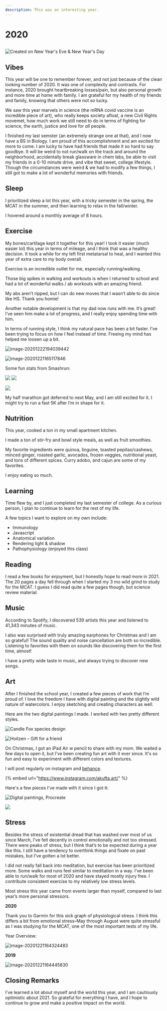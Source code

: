 ```yaml
---
description: This was an interesting year.
---
```


# 2020

## 

![Created on New Year&apos;s Eve &amp; New Year&apos;s Day](../.gitbook/assets/img_0065.jpg)

## Vibes

This year will be one to remember forever, and not just because of the clean looking number of 2020. It was one of complexity and contrasts. For instance, 2020 brought heartbreaking losses/pain, but also personal growth and more time at home with family. I am grateful for my health of my friends and family, knowing that others were not so lucky. 

We saw this year marvels in science \(the mRNA covid vaccine is an incredible piece of art\), who really keeps society afloat, a new Civil Rights movemet, how much work we still need to do in terms of fighting for science, the earth,  justice and love for _all_ people.

I finished my last semster \(an extremely strange one at that\), and I now have a BS in Biology. I am proud of this accomplishment and am excited for more to come. I am lucky to have had friends that made it so hard to say goodbye. It will be weird to not run/walk on the track and around the neighborhood, accidentally break glassware in chem labs, be able to visit my friends in a 0-10 minute drive, and vibe that sweet, college lifestyle. Though the circumstances were weird & we had to modify a few things, I still got to make a lot of wonderful memories with friends. 



## Sleep 

I prioritized sleep a lot this year, with a tricky semester in the spring, the MCAT in the summer, and then learning to relax in the fall/winter.

I hovered around a monthly average of 8 hours.

## Exercise

My bones/cartilage kept it together for this year! I took it easier \(much easier lol\) this year in terms of mileage, and I think that was a healthy decision. It took a while for my left first metatarsal to heal, and I wanted this year of extra care to my body overall.

Exercise is an incredible outlet for me, especially running/walking.

Those big spikes in walking and workouts is when I returned to school and had a lot of wonderful walks / ab workouts with an amazing friend.

My abs aren’t ripped, but I can do new moves that I wasn’t able to do since like HS. Thank you homie!

Another notable development is that my dad now runs with me. It’s great! I’ve seen him make a lot of progress, and I really enjoy spending time with him.

In terms of running style, I think my natural pace has been a bit faster. I’ve been trying to focus on how I feel instead of time. Freeing my mind has helped me loosen up a bit.

![image-20201222194039442](https://tva1.sinaimg.cn/large/0081Kckwly1glxjkvu0zrj317g0tg0up.jpg)

![image-20201221165117846](https://tva1.sinaimg.cn/large/0081Kckwly1glw92c0fuuj30z40u0jv3.jpg)

Some fun stats from Smashrun:

 ![](https://tva1.sinaimg.cn/large/0081Kckwly1glxjg8m6nqj30d00acq3j.jpg) ![](https://tva1.sinaimg.cn/large/0081Kckwly1glxjt0n9xwj30jk0jqtar.jpg) 

![](../.gitbook/assets/image%20%287%29.jpeg)

My half marathon got deferred to next May, and I am still excited for it. I might try to run a fast 5K after I’m in shape for it.

## Nutrition

This year, cooked a ton in my small apartment kitchen.

I made a ton of stir-fry and bowl style meals, as well as fruit smoothies.

 My favorite ingredients were quinoa, linguine, toasted pepitas/cashews, minced ginger, roasted garlic, avocados, frozen veggies, nutritional yeast, and tons of different spices. Curry adobo, and cajun are some of my favorites. 

I enjoy eating so much. 

## Learning

Time flew by, and I just completed my last semester of college. As a curious person, I plan to continue to learn for the rest of my life.

A few topics I want to explore on my own include:

* Immunology
* Javascript
* Anatomical variation
* Rendering light & shadow
* Pathophysiology \(enjoyed this class\)

## Reading

I read a few books for enjoyment, but I honestly hope to read more in 2021. The 20 pages a day fell through when I started my 3 mo wild grind to study for the MCAT. I guess I did read quite a few pages though, but science review material.

## Music

According to Spotify, I discovered 539 artists this year and listened to 41,343 minutes of music. 

I also was surprised with truly amazing earphones for Christmas and I am so grateful! The sound quality and noise cancellation are both so incredible. Listening to favorites with them on sounds like discovering them for the first time, almost! 

I have a pretty wide taste in music, and always trying to discover new songs.

## Art

After I finished the school year, I created a few pieces of work that I’m proud of. I love the freedom I have with digital painting and the slightly wild nature of watercolors. I enjoy sketching and creating characters as well.

Here are the two digital paintings I made. I worked with two pretty different styles.

![Candle Fox species design](https://tva1.sinaimg.cn/large/0081Kckwly1glxkux5lixj30u016ehdt.jpg)

![Hoitzen &#x2013; Gift for a friend](https://tva1.sinaimg.cn/large/0081Kckwly1glxkvjj2zij30u00uxtel.jpg)

On Christmas, I got an iPad Air w pencil to share with my mom. We waited a few days to open it, but I've been creating fun art with it ever since. It's so fun and easy to experiment with different colors and textures. 

 I will post regularly on instagram and [behance](https://www.behance.net).

{% embed url="https://www.instagram.com/akufta.art/" %}

Here's a few pieces I've made with it since I got it:

![Digital paintings, Procreate](../.gitbook/assets/image%20%282%29.png)

![](../.gitbook/assets/image%20%281%29.png)

## Stress

Besides the stress of existential dread that has washed over most of us since March, I’ve felt decently in control emotionally and not too stressed. There were peaks of stress, but I think that’s to be expected during a year like this. I still have a tendency to overthink things and fixate on past mistakes, but I’ve gotten a lot better.

I did not really fall back into meditation, but exercise has been prioritized more. Some walks and runs feel similar to meditation in a way. I’ve been able to run/walk for most of 2020 and have stayed mostly injury free. I contribute consistent exercise to my relatively low stress levels.

Most stress this year came from events larger than myself, compared to last year’s more personal stressors.

**2020**

Thank you to Garmin for this sick graph of physiological stress. I think this differs a bit from emotional stress–May through August were quite stressful as I was studying for the MCAT, one of the most important tests of my life.

Year Overview:

![image-20201221164324483](https://tva1.sinaimg.cn/large/0081Kckwly1glw8u6ftidj316e0u0wgu.jpg)

**2019**

![image-20201221164445830](https://tva1.sinaimg.cn/large/0081Kckwly1glw8vjm8s6j30xa0tqtak.jpg)



## Closing Remarks

I've learned a lot about myself and the world this year, and I am cautiously optimistic about 2021. So grateful for everything I have, and I hope to continue to grow and make a positive impact on the world. 

